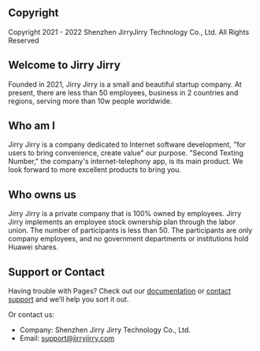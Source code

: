 ## Copyright
Copyright 2021 - 2022 Shenzhen JirryJirry Technology Co., Ltd. All Rights Reserved


## Welcome to Jirry Jirry

Founded in 2021, Jirry Jirry is a small and beautiful startup company. At present, there are less than 50 employees, business in 2 countries and regions, serving more than 10w people worldwide.

## Who am I
Jirry Jirry is a company dedicated to Internet software development, "for users to bring convenience, create value" our purpose. "Second Texting Number," the company's internet-telephony app, is its main product. We look forward to more excellent products to bring you.

## Who owns us

Jirry Jirry is a private company that is 100% owned by employees. Jirry Jirry implements an employee stock ownership plan through the labor union. The number of participants is less than 50. The participants are only company employees, and no government departments or institutions hold Huawei shares.

## Support or Contact

Having trouble with Pages? Check out our [documentation](https://github.com/jirryjirry) or [contact support](https://github.com/jirryjirry/github.io/issues) and we’ll help you sort it out.

Or contact us:
* Company: Shenzhen Jirry Jirry Technology Co., Ltd.
* Email: support@jirryjirry.com
